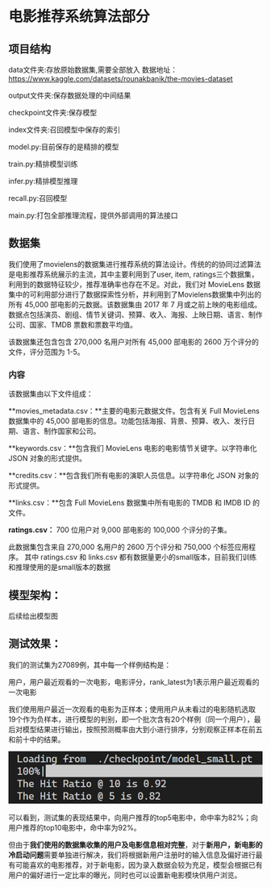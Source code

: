 # 电影推荐系统算法部分

## 项目结构

data文件夹:存放原始数据集,需要全部放入
数据地址：https://www.kaggle.com/datasets/rounakbanik/the-movies-dataset

output文件夹:保存数据处理的中间结果

checkpoint文件夹:保存模型

index文件夹:召回模型中保存的索引

model.py:目前保存的是精排的模型

train.py:精排模型训练

infer.py:精排模型推理

recall.py:召回模型

main.py:打包全部推理流程，提供外部调用的算法接口


## 数据集

我们使用了movielens的数据集进行推荐系统的算法设计。传统的的协同过滤算法是电影推荐系统展示的主流，其中主要利用到了user, item, ratings三个数据集，利用到的数据特征较少，推荐准确率也存在不足。对此，我们对 MovieLens 数据集中的可利用部分进行了数据探索性分析，并利用到了Movielens数据集中列出的所有 45,000 部电影的元数据。该数据集由 2017 年 7 月或之前上映的电影组成。数据点包括演员、剧组、情节关键词、预算、收入、海报、上映日期、语言、制作公司、国家、TMDB 票数和票数平均值。

该数据集还包含包含 270,000 名用户对所有 45,000 部电影的 2600 万个评分的文件，评分范围为 1-5。

### 内容

该数据集由以下文件组成：

**movies_metadata.csv：**主要的电影元数据文件。包含有关 Full MovieLens 数据集中的 45,000 部电影的信息。功能包括海报、背景、预算、收入、发行日期、语言、制作国家和公司。

**keywords.csv：**包含我们 MovieLens 电影的电影情节关键字。以字符串化 JSON 对象的形式提供。

**credits.csv：**包含我们所有电影的演职人员信息。以字符串化 JSON 对象的形式提供。

**links.csv：**包含 Full MovieLens 数据集中所有电影的 TMDB 和 IMDB ID 的文件。

**ratings.csv：** 700 位用户对 9,000 部电影的 100,000 个评分的子集。

此数据集包含来自 270,000 名用户的 2600 万个评分和 750,000 个标签应用程序。
其中 ratings.csv 和 links.csv 都有数据量更小的small版本，目前我们训练和推理使用的是small版本的数据

## 模型架构：

后续给出模型图

## 测试效果：

我们的测试集为27089例，其中每一个样例结构是：

用户，用户最近观看的一次电影，电影评分，rank_latest为1表示用户最近观看的一次电影

我们使用用户最近一次观看的电影为正样本；使用用户从未看过的电影随机选取19个作为负样本，进行模型的判别，即一个批次含有20个样例（同一个用户），最后对模型结果进行输出，按照预测概率由大到小进行排序，分别观察正样本在前五和前十中的结果。

![image-test_result](image/test_result_small.png)

可以看到，测试集的表现结果中，向用户推荐的top5电影中，命中率为82%；向用户推荐的top10电影中，命中率为92%。

但由于**我们使用的数据集收集的用户及电影信息相对完整**，对于**新用户，新电影的冷启动问题**需要单独进行解决，我们将根据新用户注册时的输入信息及偏好进行最有可能喜欢的电影推荐，对于新电影，因为录入数据会较为充足，模型会根据已有用户的偏好进行一定比率的曝光，同时也可以设置新电影模块供用户浏览。
